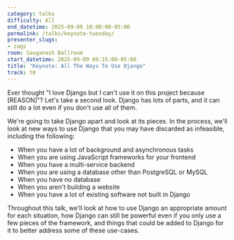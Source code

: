 ```yaml
---
category: talks
difficulty: All
end_datetime: 2025-09-09 10:00:00-05:00
permalink: /talks/keynote-tuesday/
presenter_slugs:
- zags
room: Sauganash Ballroom
start_datetime: 2025-09-09 09:15:00-05:00
title: "Keynote: All The Ways To Use Django"
track: t0
---
```

Ever thought "I love Django but I can't use it on this project because [REASON]"?  Let's take a second look.  Django has lots of parts, and it can still do a lot even if you don't use all of them.

We're going to take Django apart and look at its pieces.  In the process, we'll look at new ways to use Django that you may have discarded as infeasible, including the following:

* When you have a lot of background and asynchronous tasks
* When you are using JavaScript frameworks for your frontend
* When you have a multi-service backend
* When you are using a database other than PostgreSQL or MySQL
* When you have no database
* When you aren't building a website
* When you have a lot of existing software not built in Django

Throughout this talk, we'll look at how to use Django an appropriate amount for each situation, how Django can still be powerful even if you only use a few pieces of the framework, and things that could be added to Django for it to better address some of these use-cases.

